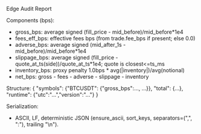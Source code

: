 Edge Audit Report

Components (bps):
- gross_bps: average signed (fill_price - mid_before)/mid_before*1e4
- fees_eff_bps: effective fees bps (from trade.fee_bps if present; else 0.0)
- adverse_bps: average signed (mid_after_1s - mid_before)/mid_before*1e4
- slippage_bps: average signed (fill_price - quote_at_ts(side))/quote_at_ts*1e4; quote is closest<=ts_ms
- inventory_bps: proxy penalty 1.0bps * avg(|inventory|)/avg(notional)
- net_bps: gross - fees - adverse - slippage - inventory

Structure:
{
  "symbols": {"BTCUSDT": {"gross_bps":..., ...}},
  "total": {...},
  "runtime": {"utc":"...","version":"..."}
}

Serialization:
- ASCII, LF, deterministic JSON (ensure_ascii, sort_keys, separators=(",", ":"), trailing "\n").

